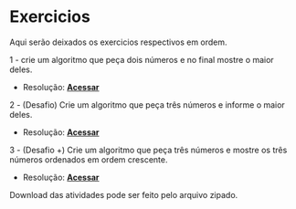 # Exercicios
Aqui serão deixados os exercicios respectivos em ordem.

1 - crie um algoritmo que peça dois números e no final mostre o maior deles.

* Resolução: **[Acessar](at01.alg)**

2 - (Desafio) Crie um algoritmo que peça três números e informe o maior deles.

* Resolução: **[Acessar]("at02.alg")**

3 - (Desafio +) Crie um algoritmo que peça três números e mostre os três números ordenados em ordem crescente.

* Resolução: **[Acessar]("at03.alg")**

Download das atividades pode ser feito pelo arquivo zipado.
